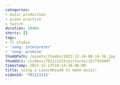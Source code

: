 ```yaml
---
categories:
- music production
- piano practice
- twitch
duration: 18404
shorts: []
tags:
- fl studio
- 'song: interpreter'
- 'song: promise'
thumbPath: /assets/thumbs/2022-12-14-00-14-36.jpg
thumbUri: /videos/781121215/pictures/1577354407
timestamp: 2022-12-13T18:14:36-06:00
title: using a LaunchKey49 to make music!
videoId: '781121215'
---
```


